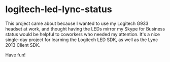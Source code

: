 # logitech-led-lync-status

This project came about because I wanted to use my Logitech G933 headset at work, and thought having the LEDs mirror my Skype for Business status would be helpful to coworkers who needed my attention. It's a nice single-day project  for learning the Logitech LED SDK, as well as the Lync 2013 Client SDK.

Have fun!
